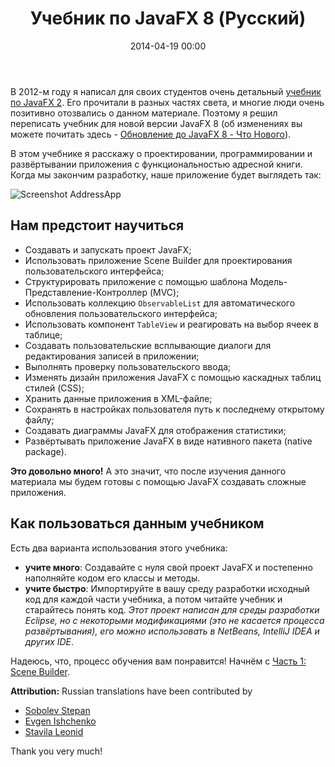 ﻿---
layout: article
title: "Учебник по JavaFX 8 (Русский)"
date: 2014-04-19 00:00
updated: 2016-04-20 00:00
description: "Этот учебник, состоящий из семи частей, введёт вас в проектирование, программирование и развёртывание приложения Адресной книги, с помощью JavaFX"
slug: javafx-8-tutorial/ru
github: https://github.com/marcojakob/code.makery.ch/edit/master/collections/library/javafx-8-tutorial-ru.md
image: /assets/library/javafx-8-tutorial/addressapp.png
published: true
prettify: true
comments: true
sidebars:
- header: "Статьи в этой серии"
  body:
  - text: "Введение"
    link: /library/javafx-8-tutorial/ru/
    paging: Intro
    active: true
  - text: "Часть 1: Scene Builder"
    link: /library/javafx-8-tutorial/ru/part1/
    paging: 1
  - text: "Часть 2: Модель и компонент TableView"
    link: /library/javafx-8-tutorial/ru/part2/
    paging: 2
  - text: "Часть 3: Взаимодействие с пользователем"
    link: /library/javafx-8-tutorial/ru/part3/
    paging: 3
  - text: "Часть 4: Стилизация с помощью CSS"
    link: /library/javafx-8-tutorial/ru/part4/
    paging: 4
  - text: "Часть 5: Хранение данных в XML"
    link: /library/javafx-8-tutorial/ru/part5/
    paging: 5
  - text: "Часть 6: Статистическая диаграмма"
    link: /library/javafx-8-tutorial/ru/part6/
    paging: 6
  - text: "Часть 7: Развёртывание"
    link: /library/javafx-8-tutorial/ru/part7/
    paging: 7
languages: 
  header: Языки
  collection: library
  item: javafx-8-tutorial
  part: 
  active: ru
---

В 2012-м году я написал для своих студентов очень детальный [учебник по JavaFX 2](http://code.makery.ch/library/javafx-2-tutorial/). Его прочитали в разных частях света, и многие люди очень позитивно отозвались о данном материале. Поэтому я решил переписать учебник для новой версии JavaFX 8 (об изменениях вы можете почитать здесь - [Обновление до JavaFX 8 - Что Нового](http://code.makery.ch/blog/update-to-javafx-8-whats-new/ "Update to JavaFX 8 - What's New")).

В этом учебнике я расскажу о проектировании, программировании и развёртывании приложения с функциональностью адресной книги. Когда мы закончим разработку, наше приложение будет выглядеть так:

![Screenshot AddressApp](http://code.makery.ch/assets/library/javafx-8-tutorial/addressapp.png "AdressApp")


## Нам предстоит научиться

- Создавать и запускать проект JavaFX;
- Использовать приложение Scene Builder для проектирования пользовательского интерфейса;
- Структурировать приложение с помощью шаблона Модель-Представление-Контроллер (MVC);
- Использовать коллекцию `ObservableList` для автоматического обновления пользовательского интерфейса;
- Использовать компонент `TableView` и реагировать на выбор ячеек в таблице;
- Создавать пользовательские всплывающие диалоги для редактирования записей в приложении;
- Выполнять проверку пользовательского ввода;
- Изменять дизайн приложения JavaFX с помощью каскадных таблиц стилей (CSS);
- Хранить данные приложения в XML-файле;
- Сохранять в настройках пользователя путь к последнему открытому файлу;
- Создавать диаграммы JavaFX для отображения статистики;
- Развёртывать приложение JavaFX в виде нативного пакета (native package).

**Это довольно много!** А это значит, что после изучения данного материала мы будем готовы с помощью JavaFX создавать сложные приложения.


## Как пользоваться данным учебником

Есть два варианта использования этого учебника:

- **учите много**: Создавайте с нуля свой проект JavaFX и постепенно наполняйте кодом его классы и методы.
- **учите быстро**: Импортируйте в вашу среду разработки исходный код для каждой части учебника, а потом читайте учебник и старайтесь понять код. *Этот проект написан для среды разработки Eclipse, но с некоторыми модификациями (это не касается процесса развёртывания), его можно использовать в NetBeans, IntelliJ IDEA и других IDE*.

Надеюсь, что, процесс обучения вам понравится! Начнём с [Часть 1: Scene Builder](/library/javafx-8-tutorial/ru/part1/ "Part 1: Scene Builder.").

<div class="alert alert-success">
  <strong><i class="fa fa-trophy"></i> Attribution:</strong> Russian translations have been contributed by 
  <ul>
    <li><a href="https://github.com/sobolevstp" class="alert-link">Sobolev Stepan</a></li> 
    <li><a href="https://github.com/eugenedotru" class="alert-link">Evgen Ishchenko</a></li>
	<li><a href="https://github.com/leonisx" class="alert-link">Stavila Leonid</a></li>
  </ul>
  Thank you very much!
</div>

